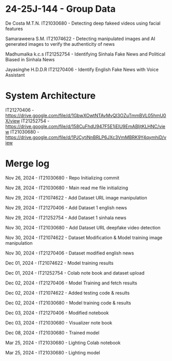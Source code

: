 # 24-25J-144 - Group Data

De Costa M.T.N. IT21030680 - 
Detecting deep fakeed videos using facial features

Samaraweera S.M. IT21074622 - 
Detecting manipulated images and AI generated images to verify the authenticity of news

Madhumalka k.c.s IT21252754 - 
Identifying Sinhala Fake News and Political Biased in Sinhala News

Jayasinghe H.D.D.R IT21270406 -
Identify English Fake News with Voice Assistant

# System Architecture

IT21270406 - https://drive.google.com/file/d/1GbwXOwtNTAvMvQI3OZuTmmBVL05hmU0X/view
IT21252754 - https://drive.google.com/file/d/158CuFhdU947F5E1jElU9EmABIjtKLHNC/view
IT21030680 - https://drive.google.com/file/d/1PJCytiNnBRLP6JXc3VmMBRK9Y4qymhiD/view


# Merge log

Nov 26, 2024 - IT21030680 - Repo Initializing commit

Nov 28, 2024 - IT21030680 - Main read me file initializing

Nov 29, 2024 - IT21074622 - Add Dataset URL image manipulation

Nov 29, 2024 - IT21270406 - Add Dataset 1 english news 

Nov 29, 2024 - IT21252754 - Add Dataset 1 sinhala news

Nov 30, 2024 - IT21030680 - Add Dataset URL deepfake video detection 

Nov 30, 2024 - IT21074622 - Dataset Modification & Model training image manipulation

Nov 30, 2024 - IT21270406 - Dataset modified english news 

Dec 01, 2024 - IT21074622 - Model training results

Dec 01, 2024 - IT21252754 - Colab note book and dataset upload

Dec 02, 2024 - IT21270406 - Model Training and fetch results

Dec 02, 2024 - IT21074622 - Added testing code & results

Dec 02, 2024 - IT21030680 - Model training code & results

Dec 03, 2024 - IT21270406 - Modified notebook

Dec 03, 2024 - IT21030680 - Visualizer note book

Dec 08, 2024 - IT21030680 - Trained model

Mar 25, 2024 - IT21030680 - Lighting Colab notebook

Mar 25, 2024 - IT21030680 - Lighting model
